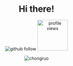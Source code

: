 
<h1 align="center">Hi there! </h1>

<p align="center"> 
  <img src="https://img.shields.io/github/followers/chongruo?label=Follow" alt="github follow" />
  <img src="https://komarev.com/ghpvc/?username=chongruo&color=blue" width="100px" alt="profile views" /> 
</p>

<p align="center"> <img src="https://github-readme-stats.vercel.app/api?username=chongruo&show_icons=true&include_all_commits=true&count_private=true" alt="chongruo" /> </p>











<!--
**chongruo/chongruo** is a ✨ _special_ ✨ repository because its `README.md` (this file) appears on your GitHub profile.

Here are some ideas to get you started:

- 🔭 I’m currently working on ...
- 🌱 I’m currently learning ...
- 👯 I’m looking to collaborate on ...
- 🤔 I’m looking for help with ...
- 💬 Ask me about ...
- 📫 How to reach me: ...
- 😄 Pronouns: ...
- ⚡ Fun fact: ...

### Hi there！ ![Profile Views](https://komarev.com/ghpvc/?username=chongruo&color=blue)

[![My Github Stats](https://github-readme-stats.vercel.app/api?username=chongruo&show_icons=true&title_color=fff&icon_color=79ff97&text_color=9f9f9f&bg_color=151515)](https://github.com/samujjwaal)

[![moshfiqrony's github stats](https://github-readme-stats.vercel.app/api/pin/?username=chongruo&repo=pytorch-HED&theme=dark)](https://github.com/chongruo/pytorch-HED)

![Top Langs](https://github-readme-stats.vercel.app/api/top-langs/?username=chongruo&hide=TeX&layout=compact)

[![My Github Stats](https://github-readme-stats.vercel.app/api?username=chongruo&show_icons=true&include_all_commits=true&count_private=true)](https://github.com/chongruo)


-->
